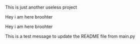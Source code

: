This is just another useless project

Hey i am here broohter

Hey i am here broohter

This is a test message to update the README file from main.py
